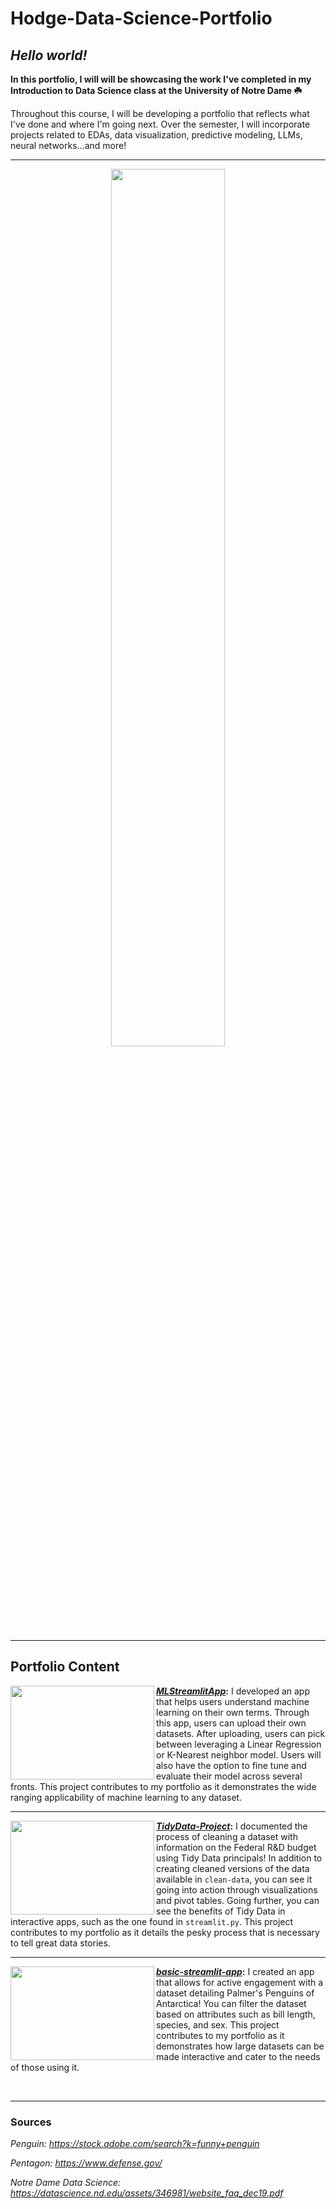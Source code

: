# Hodge-Data-Science-Portfolio

## ***Hello world!*** 

**In this portfolio, I will will be showcasing the work I've completed in my Introduction to Data Science class at the University of Notre Dame ☘️**

Throughout this course, I will be developing a portfolio that reflects what I've done and where I'm going next. Over the semester, I will incorporate projects related to EDAs, data visualization, predictive modeling, LLMs, neural networks...and more!


<hr>
<p align="center">
  <img src="https://github.com/user-attachments/assets/17328e46-41d1-4dce-85d5-2361a0382f6f" style="width: 60%;" />
<hr>

## Portfolio Content

<img align="left" width="230" height="150" src="https://private-user-images.githubusercontent.com/195391117/434454974-15ab381b-c3ac-4fdb-afa2-6e82356ba502.png?jwt=eyJhbGciOiJIUzI1NiIsInR5cCI6IkpXVCJ9.eyJpc3MiOiJnaXRodWIuY29tIiwiYXVkIjoicmF3LmdpdGh1YnVzZXJjb250ZW50LmNvbSIsImtleSI6ImtleTUiLCJleHAiOjE3NDQ4MjU3ODYsIm5iZiI6MTc0NDgyNTQ4NiwicGF0aCI6Ii8xOTUzOTExMTcvNDM0NDU0OTc0LTE1YWIzODFiLWMzYWMtNGZkYi1hZmEyLTZlODIzNTZiYTUwMi5wbmc_WC1BbXotQWxnb3JpdGhtPUFXUzQtSE1BQy1TSEEyNTYmWC1BbXotQ3JlZGVudGlhbD1BS0lBVkNPRFlMU0E1M1BRSzRaQSUyRjIwMjUwNDE2JTJGdXMtZWFzdC0xJTJGczMlMkZhd3M0X3JlcXVlc3QmWC1BbXotRGF0ZT0yMDI1MDQxNlQxNzQ0NDZaJlgtQW16LUV4cGlyZXM9MzAwJlgtQW16LVNpZ25hdHVyZT1kZjJjOWY0NzMzYTcwNzI4MzIxNjVmNDNiOWVhMGQ1ZmMwNjBlZDdkZGExYTJmZDYwMGZlYTgwZDk5MmU4NmFmJlgtQW16LVNpZ25lZEhlYWRlcnM9aG9zdCJ9.n-cf__p1IKmmhL7nNVsTPN1pE6GBBNSZQ7Y4uflRFRw"> **[*MLStreamlitApp*](https://github.com/g-hodge/Hodge-Data-Science-Portfolio/tree/main/MLStreamlitApp):** I developed an app that helps users understand machine learning on their own terms. Through this app, users can upload their own datasets. After uploading, users can pick between leveraging a Linear Regression or K-Nearest neighbor model. Users will also have the option to fine tune and evaluate their model across several fronts. This project contributes to my portfolio as it demonstrates the wide ranging applicability of machine learning to any dataset.
<br>
<hr>

<img align="left" width="230" height="150" src="https://github.com/user-attachments/assets/a151b1c9-97e5-4c19-b5e7-e298b09bcdee"> **[*TidyData-Project*](https://github.com/g-hodge/Hodge-Data-Science-Portfolio/tree/main/TidyData-Project):**
I documented the process of cleaning a dataset with information on the Federal R&D budget using Tidy Data principals! In addition to creating cleaned versions of the data available in ``clean-data``, you can see it going into action through visualizations and pivot tables. Going further, you can see the benefits of Tidy Data in interactive apps, such as the one found in ``streamlit.py``. This project contributes to my portfolio as it details the pesky process that is necessary to tell great data stories.
<br>
<hr>

<img align="left" width="230" height="150" src="https://github.com/user-attachments/assets/3511898c-a550-4b73-a2d0-478bf010fd31"> **[*basic-streamlit-app*](https://github.com/g-hodge/Hodge-Data-Science-Portfolio/tree/main/basic-streamlit-app):** I created an app that allows for active engagement with a dataset detailing Palmer's Penguins of Antarctica! You can filter the dataset based on attributes such as bill length, species, and sex. This project contributes to my portfolio as it demonstrates how large datasets can be made interactive and cater to the needs of those using it.

<br>
<hr>

### Sources
*Penguin: https://stock.adobe.com/search?k=funny+penguin*

*Pentagon: https://www.defense.gov/*

*Notre Dame Data Science: https://datascience.nd.edu/assets/346981/website_faq_dec19.pdf*
